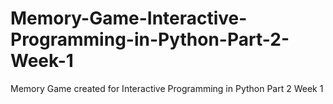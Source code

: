 # Memory-Game-Interactive-Programming-in-Python-Part-2-Week-1
Memory Game created for Interactive Programming in Python Part 2 Week 1
